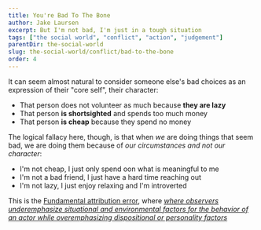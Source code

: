 ```yaml
---
title: You're Bad To The Bone
author: Jake Laursen
excerpt: But I'm not bad, I'm just in a tough situation
tags: ["the social world", "conflict", "action", "judgement"]  
parentDir: the-social-world
slug: the-social-world/conflict/bad-to-the-bone
order: 4
---
```


It can seem almost natural to consider someone else's bad choices as an expression of their "core self", their character:
- That person does not volunteer as much because **they are lazy**
- That person **is shortsighted** and spends too much money
- That person **is cheap** because they spend no money

The logical fallacy here, though, is that when _we_ are doing things that seem bad, we are doing them because of _our circumstances and not our character_:
- I'm not cheap, I just only spend oon what is meaningful to me
- I'm not a bad friend, I just have a hard time reaching out
- I'm not lazy, I just enjoy relaxing and I'm introverted


This is the <a href="https://online.hbs.edu/blog/post/the-fundamental-attribution-error" target="_blank">Fundamental attribution error</a>, where <a href="https://en.wikipedia.org/wiki/Fundamental_attribution_error" target="_blank"><i>where observers underemphasize situational and environmental factors for the behavior of an actor while overemphasizing dispositional or personality factors</i></a>